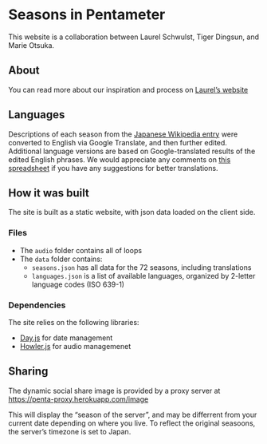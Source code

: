 # Seasons in Pentameter

This website is a collaboration between Laurel Schwulst, Tiger Dingsun, and Marie Otsuka.

## About
You can read more about our inspiration and process on [Laurel’s website](writings.laurel.world/seasons-in-motion/)

## Languages
Descriptions of each season from the [Japanese Wikipedia entry](https://ja.wikipedia.org/wiki/%E4%B8%83%E5%8D%81%E4%BA%8C%E5%80%99) were converted to English via Google Translate, and then further edited. Additional language versions are based on Google-translated results of the edited English phrases. We would appreciate any comments on [this spreadsheet](https://docs.google.com/spreadsheets/d/1d4N9fETwsFQEJjlt6dW0xDTpplRdwrYduZziOfRbN1w/edit#gid=0) if you have any suggestions for better translations.

## How it was built
The site is built as a static website, with json data loaded on the client side.

### Files
- The `audio` folder contains all of loops
- The `data` folder contains:
	- `seasons.json` has all data for the 72 seasons, including translations
	- `languages.json` is a list of available languages, organized by 2-letter language codes (ISO 639-1)

### Dependencies
The site relies on the following libraries:
- [Day.js](https://day.js.org/) for date management
- [Howler.js](https://howlerjs.com/) for audio managemenet

## Sharing
The dynamic social share image is provided by a proxy server at
https://penta-proxy.herokuapp.com/image

This will display the “season of the server”, and may be differrent from your current date depending on where you live. To reflect the original seasoons, the server’s timezone is set to Japan.
